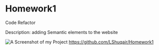 # Homework1

Code Refactor

Description: adding Semantic elements to the website

  ![A Screenshot of my Project](projectPicture.png)
  https://github.com/LShuqair/Homework1
